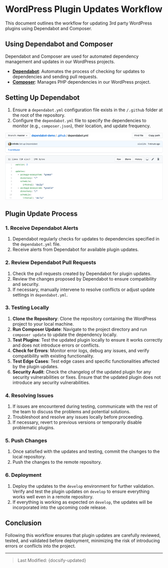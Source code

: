# WordPress Plugin Updates Workflow

This document outlines the workflow for updating 3rd party WordPress plugins using Dependabot and Composer.

## Using Dependabot and Composer

Dependabot and Composer are used for automated dependency management and updates in our WordPress projects.

- **[Dependabot](https://github.com/dependabot/dependabot-core)**: Automates the process of checking for updates to dependencies and sending pull requests.
- **[Composer](https://getcomposer.org/)**: Manages PHP dependencies in our WordPress project.

## Setting Up Dependabot

1. Ensure a `dependabot.yml` configuration file exists in the `/.github` folder at the root of the repository.
2. Configure the `dependabot.yml` file to specify the dependencies to monitor (e.g., `composer.json`), their location, and update frequency.

![Screenshot of a dependabot.yml file](./_images/../../_images/dependabot-demo-yaml-file.webp ':size=60%')

## Plugin Update Process

### 1. Receive Dependabot Alerts

1. Dependabot regularly checks for updates to dependencies specified in the `dependabot.yml` file.
2. Receive alerts from Dependabot for available plugin updates.

### 2. Review Dependabot Pull Requests

1. Check the pull requests created by Dependabot for plugin updates.
2. Review the changes proposed by Dependabot to ensure compatibility and security.
3. If necessary, manually intervene to resolve conflicts or adjust update settings in `dependabot.yml`.

### 3. Testing Locally

1. **Clone the Repository**: Clone the repository containing the WordPress project to your local machine.
2. **Run Composer Update**: Navigate to the project directory and run `composer update` to update the dependency locally.
3. **Test Plugins**: Test the updated plugin locally to ensure it works correctly and does not introduce errors or conflicts.
4. **Check for Errors**: Monitor error logs, debug any issues, and verify compatibility with existing functionality.
5. **Test Edge Cases**: Test edge cases and specific functionalities affected by the plugin updates.
6. **Security Audit**: Check the changelog of the updated plugin for any security vulnerabilities or fixes. Ensure that the updated plugin does not introduce any security vulnerabilities.

### 4. Resolving Issues

1. If issues are encountered during testing, communicate with the rest of the team to discuss the problems and potential solutions.
2. Troubleshoot and resolve any issues locally before proceeding.
3. If necessary, revert to previous versions or temporarily disable problematic plugins.

### 5. Push Changes

1. Once satisfied with the updates and testing, commit the changes to the local repository.
2. Push the changes to the remote repository.

### 6. Deployment

1. Deploy the updates to the `develop` environment for further validation. Verify and test the plugin updates on `develop` to ensure everything works well even in a remote repository.
2. If everything is working as expected on `develop`, the updates will be incorporated into the upcoming code release.

## Conclusion

Following this workflow ensures that plugin updates are carefully reviewed, tested, and validated before deployment, minimizing the risk of introducing errors or conflicts into the project.

---

> Last Modified: {docsify-updated}

